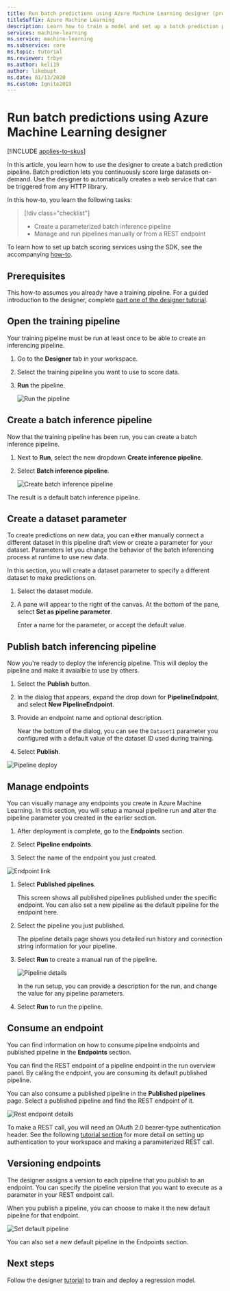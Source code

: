 ```yaml
---
title: Run batch predictions using Azure Machine Learning designer (preview)
titleSuffix: Azure Machine Learning
description: Learn how to train a model and set up a batch prediction pipeline using the designer. Deploy the pipeline as a parameterized web service, which can be triggered from any HTTP library.
services: machine-learning
ms.service: machine-learning
ms.subservice: core
ms.topic: tutorial
ms.reviewer: trbye
ms.author: keli19
author: likebupt
ms.date: 01/13/2020
ms.custom: Ignite2019
---
```


# Run batch predictions using Azure Machine Learning designer
[!INCLUDE [applies-to-skus](../../includes/aml-applies-to-basic-enterprise-sku.md)]

In this article, you learn how to use the designer to create a batch prediction pipeline. Batch prediction lets you continuously score large datasets on-demand. Use the designer to automatically creates a web service that can be triggered from any HTTP library.

In this how-to, you learn the following tasks:

> [!div class="checklist"]
> * Create a parameterized batch inference pipeline
> * Manage and run pipelines manually or from a REST endpoint

To learn how to set up batch scoring services using the SDK, see the accompanying [how-to](how-to-run-batch-predictions.md).

## Prerequisites

This how-to assumes you already have a training pipeline. For a guided introduction to the designer, complete [part one of the designer tutorial](tutorial-designer-automobile-price-train-score.md). 

## Open the training pipeline

Your training pipeline must be run at least once to be able to create an inferencing pipeline.

1. Go to the **Designer** tab in your workspace.

1. Select the training pipeline you want to use to score data.

1. **Run** the pipeline.

    ![Run the pipeline](./media/how-to-run-batch-predictions-designer/run-training-pipeline.png)

## Create a batch inference pipeline

Now that the training pipeline has been run, you can create a batch inference pipeline.

1. Next to **Run**, select the new dropdown **Create inference pipeline**.

1. Select **Batch inference pipeline**.

    ![Create batch inference pipeline](./media/how-to-run-batch-predictions-designer/create-batch-inference.png)
    
The result is a default batch inference pipeline. 

## Create a dataset parameter

To create predictions on new data, you can either manually connect a different dataset in this pipeline draft view or create a parameter for your dataset. Parameters let you change the behavior of the batch inferencing process at runtime to use new data.

In this section, you will create a dataset parameter to specify a different dataset to make predictions on.

1. Select the dataset module.

1. A pane will appear to the right of the canvas. At the bottom of the pane, select **Set as pipeline parameter**.
   
    Enter a name for the parameter, or accept the default value.

## Publish batch inferencing pipeline

Now you're ready to deploy the inferencig pipeline. This will deploy the pipeline and make it avaialble to use by others.

1. Select the **Publish** button.

1. In the dialog that appears, expand the drop down for **PipelineEndpoint**, and select **New PipelineEndpoint**.

1. Provide an endpoint name and optional description.

    Near the bottom of the dialog, you can see the `Dataset1` parameter you configured with a default value of the dataset ID used during training.

1. Select **Publish**.

![Pipeline deploy](./media/how-to-run-batch-predictions-designer/publish-inference-pipeline.png)

## Manage endpoints 

You can visually manage any endpoints you create in Azure Machine Learning. In this section, you will setup a manual pipeline run and alter the pipeline parameter you created in the earlier section.

1. After deployment is complete, go to the **Endpoints** section.

1. Select **Pipeline endpoints**.

1. Select the name of the endpoint you just created.

![Endpoint link](./media/how-to-run-batch-predictions-designer/manage-endpoints.png)

1. Select **Published pipelines**.

    This screen shows all published pipelines published under the specific endpoint. You can also set a new pipeline as the default pipeline for the endpoint here.

1. Select the pipeline you just published.

    The pipeline details page shows you detailed run history and connection string information for your pipeline. 
    
1. Select **Run** to create a manual run of the pipeline.

    ![Pipeline details](./media/how-to-run-batch-predictions-designer/submit-manual-run.png)
    
    In the run setup, you can provide a description for the run, and change the value for any pipeline parameters.
    
1. Select **Run** to run the pipeline.

## Consume an endpoint

You can find information on how to consume pipeline endpoints and published pipeline in the **Endpoints** section.

You can find the REST endpoint of a pipeline endpoint in the run overview panel. By calling the endpoint, you are consuming its default published pipeline.

You can also consume a published pipeline in the **Published pipelines** page. Select a published pipeline and find the REST endpoint of it. 

![Rest endpoint details](./media/how-to-run-batch-predictions-designer/rest-endpoint-details.png)

To make a REST call, you will need an OAuth 2.0 bearer-type authentication header. See the following [tutorial section](tutorial-pipeline-batch-scoring-classification.md#publish-and-run-from-a-rest-endpoint) for more detail on setting up authentication to your workspace and making a parameterized REST call.

## Versioning endpoints

The designer assigns a version to each pipeline that you publish to an endpoint. You can specify the pipeline version that you want to execute as a parameter in your REST endpoint call.

When you publish a pipeline, you can choose to make it the new default pipeline for that endpoint.

![Set default pipeline](./media/how-to-run-batch-predictions-designer/set-default-pipeline.png)

You can also set a new default pipeline in the Endpoints section. 

## Next steps

Follow the designer [tutorial](tutorial-designer-automobile-price-train-score.md) to train and deploy a regression model.
